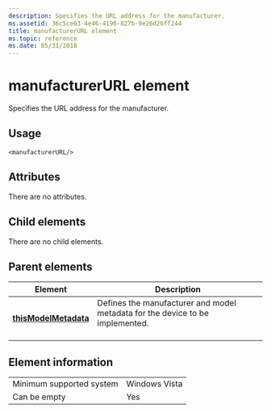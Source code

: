 ```yaml
---
description: Specifies the URL address for the manufacturer.
ms.assetid: 36c5ce63-4e46-4196-827b-9e26d26ff244
title: manufacturerURL element
ms.topic: reference
ms.date: 05/31/2018
---
```


# manufacturerURL element

Specifies the URL address for the manufacturer.

## Usage

``` syntax
<manufacturerURL/>
```

## Attributes

There are no attributes.

## Child elements

There are no child elements.

## Parent elements



| Element                                                   | Description                                                                                          |
|-----------------------------------------------------------|------------------------------------------------------------------------------------------------------|
| [**thisModelMetadata**](thismodelmetadata.md)<br/> | Defines the manufacturer and model metadata for the device to be implemented.<br/> <br/> |



## Element information



|                                     |               |
|-------------------------------------|---------------|
| Minimum supported system<br/> | Windows Vista |
| Can be empty                        | Yes           |



 

 




